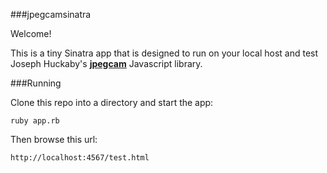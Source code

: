 ###jpegcamsinatra

Welcome!

This is a tiny Sinatra app that is designed to run on your local host and test Joseph Huckaby's **[jpegcam][1]** Javascript library.

###Running

Clone this repo into a directory and start the app:

    ruby app.rb

Then browse this url:

    http://localhost:4567/test.html


  [1]: http://code.google.com/p/jpegcam/
